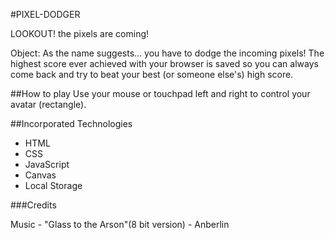 #PIXEL-DODGER

LOOKOUT! the pixels are coming!

Object: As the name suggests... you have to dodge the incoming pixels! The highest score ever achieved with your browser is saved so you can always come back and try to beat your best (or someone else's) high score.


##How to play
Use your mouse or touchpad left and right to control your avatar (rectangle).


##Incorporated Technologies

* HTML
* CSS
* JavaScript
* Canvas
* Local Storage

###Credits

Music - "Glass to the Arson"(8 bit version) - Anberlin